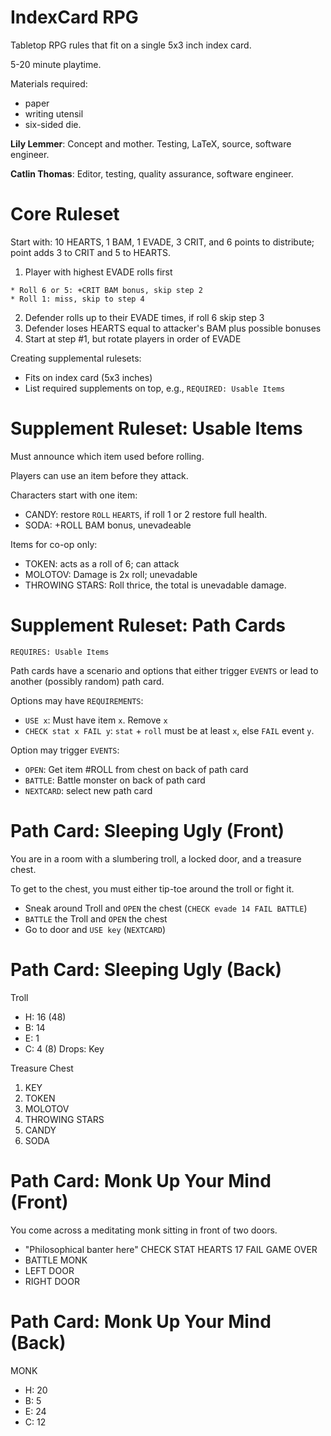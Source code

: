 # IndexCard RPG

Tabletop RPG rules that fit on a single 5x3 inch index card.

5-20 minute playtime.

Materials required:

  * paper
  * writing utensil
  * six-sided die.

**Lily Lemmer**: Concept and mother. Testing, LaTeX, source,
software engineer.

**Catlin Thomas**: Editor, testing, quality assurance,
software engineer.

# Core Ruleset

Start with: 10 HEARTS, 1 BAM, 1 EVADE, 3 CRIT, and 6 points
to distribute; point adds 3 to CRIT and 5 to HEARTS.

  1. Player with highest EVADE rolls first

    * Roll 6 or 5: +CRIT BAM bonus, skip step 2
    * Roll 1: miss, skip to step 4

  2. Defender rolls up to their EVADE times,
     if roll 6 skip step 3
  3. Defender loses HEARTS equal to attacker's
     BAM plus possible bonuses
  4. Start at step #1, but rotate players
     in order of EVADE

Creating supplemental rulesets:

  * Fits on index card (5x3 inches)
  * List required supplements on top, e.g.,
    `REQUIRED: Usable Items`

# Supplement Ruleset: Usable Items

Must announce which item used before rolling.

Players can use an item before they attack.

Characters start with one item:

  * CANDY: restore `ROLL` `HEARTS`, if roll 1 or 2
    restore full health.
  * SODA: +ROLL BAM bonus, unevadeable

Items for co-op only:

  * TOKEN: acts as a roll of 6; can attack
  * MOLOTOV: Damage is 2x roll; unevadable
  * THROWING STARS: Roll thrice, the total is unevadable damage.

# Supplement Ruleset: Path Cards

`REQUIRES: Usable Items`

Path cards have a scenario and options that either trigger
`EVENTS` or lead to another (possibly random) path card.

Options may have `REQUIREMENTS`:

  * `USE x`: Must have item `x`. Remove `x`
  * `CHECK stat x FAIL y`: `stat` + `roll` must be at least `x`,
    else `FAIL` event `y`.

Option may trigger `EVENTS`:

  * `OPEN`: Get item #ROLL from chest on back of path card
  * `BATTLE`: Battle monster on back of path card
  * `NEXTCARD`: select new path card

# Path Card: Sleeping Ugly (Front)

You are in a room with a slumbering troll, a locked door, and a treasure chest.

To get to the chest, you must either tip-toe around the troll or fight it.

- Sneak around Troll and `OPEN` the chest (`CHECK evade 14 FAIL BATTLE`)
- `BATTLE` the Troll and `OPEN` the chest
- Go to door and `USE key` (`NEXTCARD`)

# Path Card: Sleeping Ugly (Back)

Troll
  - H: 16 (48)
  - B: 14
  - E: 1
  - C: 4 (8)
Drops: Key

Treasure Chest
  1. KEY
  2. TOKEN
  3. MOLOTOV
  4. THROWING STARS
  5. CANDY
  6. SODA

# Path Card: Monk Up Your Mind (Front)

You come across a meditating monk sitting in front of two doors.

  - "Philosophical banter here" CHECK STAT HEARTS 17 FAIL GAME OVER
  - BATTLE MONK
  - LEFT DOOR
  - RIGHT DOOR

# Path Card: Monk Up Your Mind (Back)

MONK
  - H: 20
  - B: 5
  - E: 24
  - C: 12

